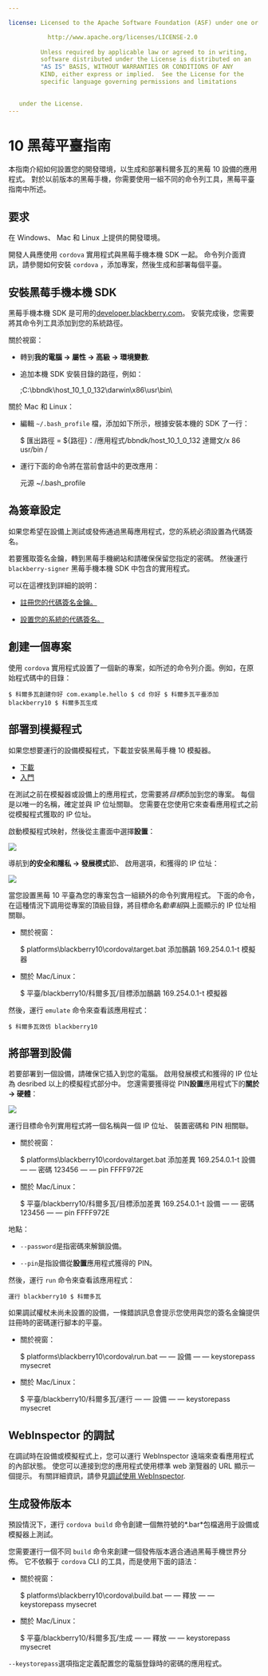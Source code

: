 ```yaml
---

license: Licensed to the Apache Software Foundation (ASF) under one or more contributor license agreements. See the NOTICE file distributed with this work for additional information regarding copyright ownership. The ASF licenses this file to you under the Apache License, Version 2.0 (the "License"); you may not use this file except in compliance with the License. You may obtain a copy of the License at

           http://www.apache.org/licenses/LICENSE-2.0
    
         Unless required by applicable law or agreed to in writing,
         software distributed under the License is distributed on an
         "AS IS" BASIS, WITHOUT WARRANTIES OR CONDITIONS OF ANY
         KIND, either express or implied.  See the License for the
         specific language governing permissions and limitations
    

   under the License.
---
```


# 10 黑莓平臺指南

本指南介紹如何設置您的開發環境，以生成和部署科爾多瓦的黑莓 10 設備的應用程式。 對於以前版本的黑莓手機，你需要使用一組不同的命令列工具，黑莓平臺指南中所述。

## 要求

在 Windows、 Mac 和 Linux 上提供的開發環境。

開發人員應使用 `cordova` 實用程式與黑莓手機本機 SDK 一起。 命令列介面資訊，請參閱如何安裝 `cordova` ，添加專案，然後生成和部署每個平臺。

## 安裝黑莓手機本機 SDK

黑莓手機本機 SDK 是可用的[developer.blackberry.com][1]。 安裝完成後，您需要將其命令列工具添加到您的系統路徑。

 [1]: http://developer.blackberry.com/native/download/

關於視窗：

*   轉到**我的電腦 → 屬性 → 高級 → 環境變數**.

*   追加本機 SDK 安裝目錄的路徑，例如：
    
    ;C:\bbndk\host\_10\_1\_0\_132\darwin\x86\usr\bin\

關於 Mac 和 Linux：

*   編輯 `~/.bash_profile` 檔，添加如下所示，根據安裝本機的 SDK 了一行：
    
    $ 匯出路徑 = ${路徑}：/應用程式/bbndk/host\_10\_1\_0\_132 達爾文/x 86 usr/bin /

*   運行下面的命令將在當前會話中的更改應用：
    
    元源 ~/.bash_profile

## 為簽章設定

如果您希望在設備上測試或發佈通過黑莓應用程式，您的系統必須設置為代碼簽名。

若要獲取簽名金鑰，轉到黑莓手機網站和請確保保留您指定的密碼。 然後運行 `blackberry-signer` 黑莓手機本機 SDK 中包含的實用程式。

可以在這裡找到詳細的說明：

*   [註冊您的代碼簽名金鑰。][2]

*   [設置您的系統的代碼簽名。][3]

 [2]: https://www.blackberry.com/SignedKeys/codesigning.html
 [3]: https://developer.blackberry.com/html5/documentation/signing_setup_bb10_apps_2008396_11.html

## 創建一個專案

使用 `cordova` 實用程式設置了一個新的專案，如所述的命令列介面。例如，在原始程式碼中的目錄：

    $ 科爾多瓦創建你好 com.example.hello $ cd 你好 $ 科爾多瓦平臺添加 blackberry10 $ 科爾多瓦生成
    

## 部署到模擬程式

如果您想要運行的設備模擬程式，下載並安裝黑莓手機 10 模擬器。

*   [下載][1]
*   [入門][4]

 [4]: http://developer.blackberry.com/devzone/develop/simulator/blackberry_10_simulator_start.html

在測試之前在模擬器或設備上的應用程式，您需要將*目標*添加到您的專案。 每個是以唯一的名稱，確定並與 IP 位址關聯。 您需要在您使用它來查看應用程式之前從模擬程式獲取的 IP 位址。

啟動模擬程式映射，然後從主畫面中選擇**設置**：

![][5]

 [5]: img/guide/platforms/blackberry10/bb_home.png

導航到**的安全和隱私 → 發展模式**節、 啟用選項，和獲得的 IP 位址：

![][6]

 [6]: img/guide/platforms/blackberry10/bb_devel.png

當您設置黑莓 10 平臺為您的專案包含一組額外的命令列實用程式。 下面的命令，在這種情況下調用從專案的頂級目錄，將目標命名*動車組*與上面顯示的 IP 位址相關聯。

*   關於視窗：
    
    $ platforms\blackberry10\cordova\target.bat 添加鴯鶓 169.254.0.1-t 模擬器

*   關於 Mac/Linux：
    
    $ 平臺/blackberry10/科爾多瓦/目標添加鴯鶓 169.254.0.1-t 模擬器

然後，運行 `emulate` 命令來查看該應用程式：

    $ 科爾多瓦效仿 blackberry10
    

## 將部署到設備

若要部署到一個設備，請確保它插入到您的電腦。 啟用發展模式和獲得的 IP 位址為 desribed 以上的模擬程式部分中。 您還需要獲得從 PIN**設置**應用程式下的**關於 → 硬體**：

![][7]

 [7]: img/guide/platforms/blackberry10/bb_pin.png

運行目標命令列實用程式將一個名稱與一個 IP 位址、 裝置密碼和 PIN 相關聯。

*   關於視窗：
    
    $ platforms\blackberry10\cordova\target.bat 添加差異 169.254.0.1-t 設備 — — 密碼 123456 — — pin FFFF972E

*   關於 Mac/Linux：
    
    $ 平臺/blackberry10/科爾多瓦/目標添加差異 169.254.0.1-t 設備 — — 密碼 123456 — — pin FFFF972E

地點：

*   `--password`是指密碼來解鎖設備。

*   `--pin`是指設備從**設置**應用程式獲得的 PIN。

然後，運行 `run` 命令來查看該應用程式：

    運行 blackberry10 $ 科爾多瓦
    

如果調試權杖未尚未設置的設備，一條錯誤訊息會提示您使用與您的簽名金鑰提供註冊時的密碼運行腳本的平臺。

*   關於視窗：
    
    $ platforms\blackberry10\cordova\run.bat — — 設備 — — keystorepass mysecret

*   關於 Mac/Linux：
    
    $ 平臺/blackberry10/科爾多瓦/運行 — — 設備 — — keystorepass mysecret

## WebInspector 的調試

在調試時在設備或模擬程式上，您可以運行 WebInspector 遠端來查看應用程式的內部狀態。 使您可以連接到您的應用程式使用標準 web 瀏覽器的 URL 顯示一個提示。 有關詳細資訊，請參見[調試使用 WebInspector][8].

 [8]: http://developer.blackberry.com/html5/documentation/web_inspector_overview_1553586_11.html

## 生成發佈版本

預設情況下，運行 `cordova build` 命令創建一個無符號的*.bar*包檔適用于設備或模擬器上測試。

您需要運行一個不同 `build` 命令來創建一個發佈版本適合通過黑莓手機世界分佈。 它不依賴于 `cordova` CLI 的工具，而是使用下面的語法：

*   關於視窗：
    
    $ platforms\blackberry10\cordova\build.bat — — 釋放 — — keystorepass mysecret

*   關於 Mac/Linux：
    
    $ 平臺/blackberry10/科爾多瓦/生成 — — 釋放 — — keystorepass mysecret

`--keystorepass`選項指定定義配置您的電腦登錄時的密碼的應用程式。